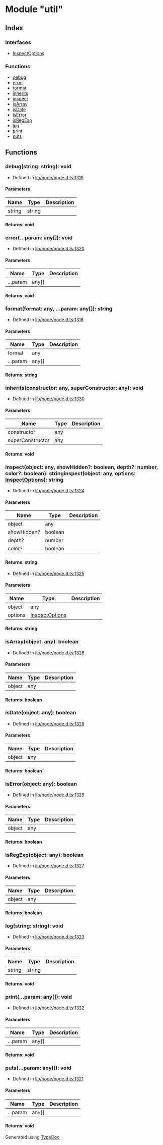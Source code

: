 # Module "util"


## Index

### Interfaces
* [InspectOptions](../interfaces/_util_.inspectoptions.md)

### Functions
* [debug](_util_.md#debug)
* [error](_util_.md#error)
* [format](_util_.md#format)
* [inherits](_util_.md#inherits)
* [inspect](_util_.md#inspect)
* [isArray](_util_.md#isarray)
* [isDate](_util_.md#isdate)
* [isError](_util_.md#iserror)
* [isRegExp](_util_.md#isregexp)
* [log](_util_.md#log)
* [print](_util_.md#print)
* [puts](_util_.md#puts)

## Functions

### debug(string: string): void
  
* Defined in [lib/node/node.d.ts:1319](https://github.com/kimamula/typedoc/blob/HEAD/src/lib/node/node.d.ts#L1319)


#### Parameters

| Name | Type | Description |
| ---- | ---- | ---- |
| string | string|  |

#### Returns: void

### error(...param: any[]): void
  
* Defined in [lib/node/node.d.ts:1320](https://github.com/kimamula/typedoc/blob/HEAD/src/lib/node/node.d.ts#L1320)


#### Parameters

| Name | Type | Description |
| ---- | ---- | ---- |
| ...param | any[]|  |

#### Returns: void

### format(format: any, ...param: any[]): string
  
* Defined in [lib/node/node.d.ts:1318](https://github.com/kimamula/typedoc/blob/HEAD/src/lib/node/node.d.ts#L1318)


#### Parameters

| Name | Type | Description |
| ---- | ---- | ---- |
| format | any|  |
| ...param | any[]|  |

#### Returns: string

### inherits(constructor: any, superConstructor: any): void
  
* Defined in [lib/node/node.d.ts:1330](https://github.com/kimamula/typedoc/blob/HEAD/src/lib/node/node.d.ts#L1330)


#### Parameters

| Name | Type | Description |
| ---- | ---- | ---- |
| constructor | any|  |
| superConstructor | any|  |

#### Returns: void

### inspect(object: any, showHidden?: boolean, depth?: number, color?: boolean): stringinspect(object: any, options: [InspectOptions](../interfaces/_util_.inspectoptions.md)): string
  
* Defined in [lib/node/node.d.ts:1324](https://github.com/kimamula/typedoc/blob/HEAD/src/lib/node/node.d.ts#L1324)


#### Parameters

| Name | Type | Description |
| ---- | ---- | ---- |
| object | any|  |
| showHidden? | boolean|  |
| depth? | number|  |
| color? | boolean|  |

#### Returns: string
  
* Defined in [lib/node/node.d.ts:1325](https://github.com/kimamula/typedoc/blob/HEAD/src/lib/node/node.d.ts#L1325)


#### Parameters

| Name | Type | Description |
| ---- | ---- | ---- |
| object | any|  |
| options | [InspectOptions](../interfaces/_util_.inspectoptions.md)|  |

#### Returns: string

### isArray(object: any): boolean
  
* Defined in [lib/node/node.d.ts:1326](https://github.com/kimamula/typedoc/blob/HEAD/src/lib/node/node.d.ts#L1326)


#### Parameters

| Name | Type | Description |
| ---- | ---- | ---- |
| object | any|  |

#### Returns: boolean

### isDate(object: any): boolean
  
* Defined in [lib/node/node.d.ts:1328](https://github.com/kimamula/typedoc/blob/HEAD/src/lib/node/node.d.ts#L1328)


#### Parameters

| Name | Type | Description |
| ---- | ---- | ---- |
| object | any|  |

#### Returns: boolean

### isError(object: any): boolean
  
* Defined in [lib/node/node.d.ts:1329](https://github.com/kimamula/typedoc/blob/HEAD/src/lib/node/node.d.ts#L1329)


#### Parameters

| Name | Type | Description |
| ---- | ---- | ---- |
| object | any|  |

#### Returns: boolean

### isRegExp(object: any): boolean
  
* Defined in [lib/node/node.d.ts:1327](https://github.com/kimamula/typedoc/blob/HEAD/src/lib/node/node.d.ts#L1327)


#### Parameters

| Name | Type | Description |
| ---- | ---- | ---- |
| object | any|  |

#### Returns: boolean

### log(string: string): void
  
* Defined in [lib/node/node.d.ts:1323](https://github.com/kimamula/typedoc/blob/HEAD/src/lib/node/node.d.ts#L1323)


#### Parameters

| Name | Type | Description |
| ---- | ---- | ---- |
| string | string|  |

#### Returns: void

### print(...param: any[]): void
  
* Defined in [lib/node/node.d.ts:1322](https://github.com/kimamula/typedoc/blob/HEAD/src/lib/node/node.d.ts#L1322)


#### Parameters

| Name | Type | Description |
| ---- | ---- | ---- |
| ...param | any[]|  |

#### Returns: void

### puts(...param: any[]): void
  
* Defined in [lib/node/node.d.ts:1321](https://github.com/kimamula/typedoc/blob/HEAD/src/lib/node/node.d.ts#L1321)


#### Parameters

| Name | Type | Description |
| ---- | ---- | ---- |
| ...param | any[]|  |

#### Returns: void


Generated using [TypeDoc](http://typedoc.io)
